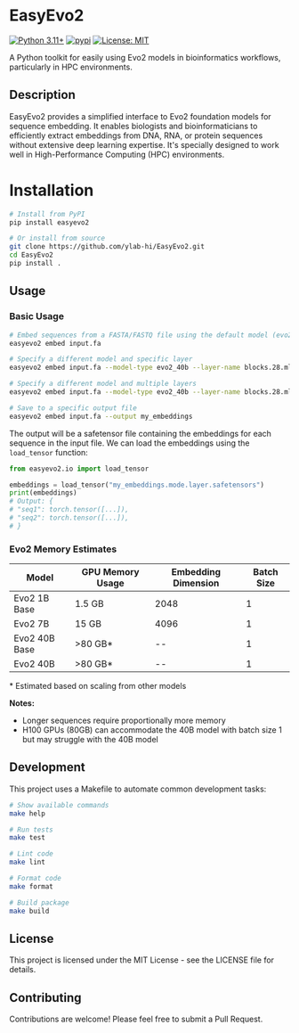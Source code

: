 # EasyEvo2

[![Python 3.11+](https://img.shields.io/badge/python-3.11+-blue.svg?style=for-the-badge)](https://www.python.org/downloads/release/python-3110/)
[![pypi](https://img.shields.io/pypi/v/easyevo2.svg?style=for-the-badge)](https://pypi.org/project/easyevo2)
[![License: MIT](https://img.shields.io/badge/License-MIT-yellow.svg?style=for-the-badge)](https://opensource.org/licenses/MIT)

A Python toolkit for easily using Evo2 models in bioinformatics workflows, particularly in HPC environments.

## Description

EasyEvo2 provides a simplified interface to Evo2 foundation models for sequence embedding.
It enables biologists and bioinformaticians to efficiently extract embeddings from DNA, RNA, or protein sequences without extensive deep learning expertise. It's specially designed to work well in High-Performance Computing (HPC) environments.

# Installation

```bash
# Install from PyPI
pip install easyevo2

# Or install from source
git clone https://github.com/ylab-hi/EasyEvo2.git
cd EasyEvo2
pip install .
```

## Usage

### Basic Usage

```bash
# Embed sequences from a FASTA/FASTQ file using the default model (evo2_7b)
easyevo2 embed input.fa

# Specify a different model and specific layer
easyevo2 embed input.fa --model-type evo2_40b --layer-name blocks.28.mlp.l3

# Specify a different model and multiple layers
easyevo2 embed input.fa --model-type evo2_40b --layer-name blocks.28.mlp.l3 blocks.28.mlp.l2

# Save to a specific output file
easyevo2 embed input.fa --output my_embeddings
```

The output will be a safetensor file containing the embeddings for each sequence in the input file.
We can load the embeddings using the `load_tensor` function:

```python
from easyevo2.io import load_tensor

embeddings = load_tensor("my_embeddings.mode.layer.safetensors")
print(embeddings)
# Output: {
# "seq1": torch.tensor([...]),
# "seq2": torch.tensor([...]),
# }
```

### Evo2 Memory Estimates

| Model         | GPU Memory Usage | Embedding Dimension | Batch Size |
| ------------- | ---------------- | ------------------- | ---------- |
| Evo2 1B Base  | 1.5 GB           | 2048                | 1          |
| Evo2 7B       | 15 GB            | 4096                | 1          |
| Evo2 40B Base | >80 GB\*         | --                  | 1          |
| Evo2 40B      | >80 GB\*         | --                  | 1          |

\* Estimated based on scaling from other models

**Notes:**

- Longer sequences require proportionally more memory
- H100 GPUs (80GB) can accommodate the 40B model with batch size 1 but may struggle with the 40B model

## Development

This project uses a Makefile to automate common development tasks:

```bash
# Show available commands
make help

# Run tests
make test

# Lint code
make lint

# Format code
make format

# Build package
make build
```

## License

This project is licensed under the MIT License - see the LICENSE file for details.

## Contributing

Contributions are welcome! Please feel free to submit a Pull Request.
